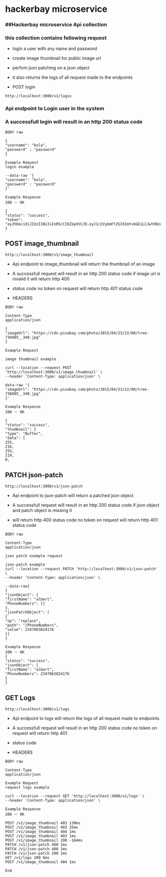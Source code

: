 # hackerbay microservice

### ##Hackerbay microservice Api collection

### this collection contains following request

- login a user with any name and password

- create image thumbnail for public image url

- perfom json patching on a json object

- it also returns the logs of all request made to the endpoints

- POST login

```
http://localhost:3000/v1/login
```
### Api endpoint to Login user in the system

### A successfull login will result in an http 200 status code

```
BODY raw
```
```
{
"username": "kola",
"password" : "password"
}
```
```
Example Request
login example
```
```
--data-raw '{
"username": "kola",
"password" : "password"
}'
```
```
Example Response
200 － OK
```
```
{
"status": "success",
"token": "eyJhbGciOiJIUzI1NiIsInR5cCI6IkpXVCJ9.eyJ1c2VybmFtZSI6ImtvbGEiLCJwYXNzd29yZCI6InBhc3N3b3JkIiw
}
```
## POST image_thumbnail

```
http://localhost:3000/v1/image_thumbnail
```
- Api endpoint to image_thumbnail will return the thumbnail of an image

- A successfull request will result in an http 200 status code if image url is invalid it will return http 400

- status code no token on request will return http 401 status code

- HEADERS

```
BODY raw
```
```
Content-Type
application/json
```

```
{
"imageUrl": "https://cdn.pixabay.com/photo/2015/04/23/22/00/tree-736885__340.jpg"
}
```
```
Example Request
```

```
image thumbnail example
```
```
curl --location --request POST 'http://localhost:3000/v1/image_thumbnail' \
--header 'Content-Type: application/json' \
```
```
data-raw '{
"imageUrl": "https://cdn.pixabay.com/photo/2015/04/23/22/00/tree-736885__340.jpg"
}'
```
```
Example Response
200 － OK
```
```
{
"status": "success",
"thumbnail": {
"type": "Buffer",
"data": [
255,
216,
255,
219,
0,
```
## PATCH json-patch

```
http://localhost:3000/v1/json-patch
```
- Api endpoint to json-patch will return a patched json object

- A successfull request will result in an http 200 status code if json object and patch object is missing it

- will return http 400 status code no token on request will return http 401 status code



```
BODY raw
```
```
Content-Type
application/json
```

```
json patch example request
```

```
json-patch example
curl --location --request PATCH 'http://localhost:3000/v1/json-patch' \
--header 'Content-Type: application/json' \
```

```
--data-raw{
{
"jsonObject": {
"firstName": "albert",
"PhoneNumbers": []
},
"jsonPatchObject": [
{
"op": "replace",
"path": "/PhoneNumbers",
"value": 2347063824176
}]
}
```


```
Example Response
200 － OK
{
"status": "success",
"jsonObject": {
"firstName": "albert",
"PhoneNumbers": 2347063824176
}
}
```
## GET Logs

```
http://localhost:3000/v1/logs
```
- Api endpoint to logs will return the logs of all request made to endpoints

- A successfull request will result in an http 200 status code no token on request will return http 401

- status code

- HEADERS

```
BODY raw
```
```
Content-Type
application/json
```



```
Example Request
request logs example
```
```
curl --location --request GET 'http://localhost:3000/v1/logs' \
--header 'Content-Type: application/json' \

```
```
Example Response
200 － OK
```
```
POST /v1/image_thumbnail 403 130ms
POST /v1/image_thumbnail 403 25ms
POST /v1/image_thumbnail 404 1ms
POST /v1/image_thumbnail 403 1ms
POST /v1/image_thumbnail 200 -164ms
PATCH /v1/json-patch 400 1ms
PATCH /v1/json-patch 400 1ms
PATCH /v1/json-patch 200 1ms
GET /v1/logs 200 6ms
POST /v1/image_thumbnail 404 1ms
```


```
End
```

